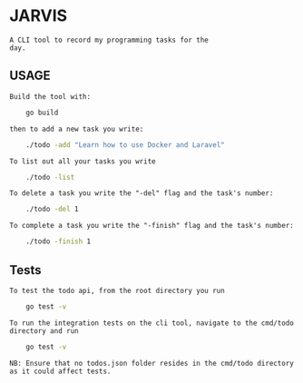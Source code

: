 # JARVIS
    A CLI tool to record my programming tasks for the 
    day.

## USAGE
    Build the tool with:
```bash
    go build
```
    then to add a new task you write:
```bash
    ./todo -add "Learn how to use Docker and Laravel"
```
    To list out all your tasks you write
```bash
    ./todo -list
```
    To delete a task you write the "-del" flag and the task's number:
```bash
    ./todo -del 1
```
    To complete a task you write the "-finish" flag and the task's number:
```bash
    ./todo -finish 1
```

## Tests
    To test the todo api, from the root directory you run
```bash
    go test -v
```
    To run the integration tests on the cli tool, navigate to the cmd/todo directory and run
```bash
    go test -v
```
    NB: Ensure that no todos.json folder resides in the cmd/todo directory as it could affect tests.